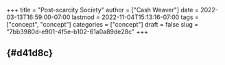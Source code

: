 +++
title = "Post-scarcity Society"
author = ["Cash Weaver"]
date = 2022-03-13T16:59:00-07:00
lastmod = 2022-11-04T15:13:16-07:00
tags = ["concept", "concept"]
categories = ["concept"]
draft = false
slug = "7bb3980d-e901-4f5e-b102-61a0a89de28c"
+++

##  {#d41d8c}
